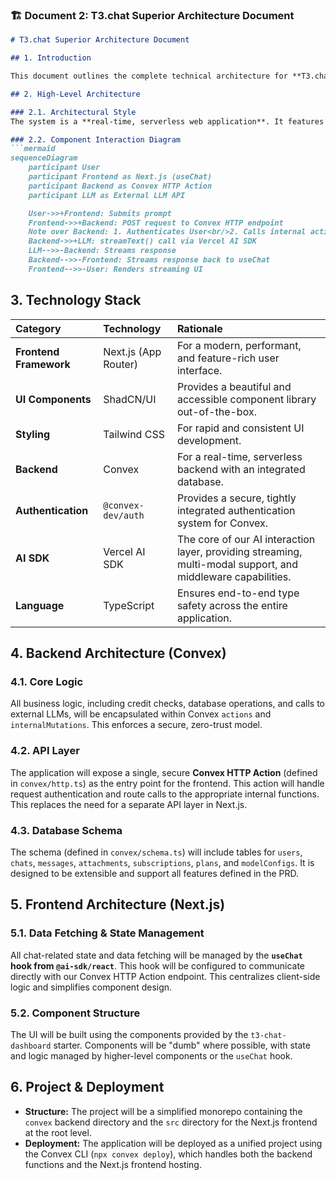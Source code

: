 ### 🏗️ **Document 2: T3.chat Superior Architecture Document**

```markdown
# T3.chat Superior Architecture Document

## 1. Introduction

This document outlines the complete technical architecture for **T3.chat Superior**. It serves as the single source of truth for all technical implementation, ensuring consistency, security, and scalability. The architecture is a direct two-tier model, designed for simplicity and performance.

## 2. High-Level Architecture

### 2.1. Architectural Style
The system is a **real-time, serverless web application**. It features a **Next.js frontend** that communicates directly with a **Convex backend** via secure HTTP actions. This two-tier architecture eliminates intermediate layers, reducing complexity and latency.

### 2.2. Component Interaction Diagram
```mermaid
sequenceDiagram
    participant User
    participant Frontend as Next.js (useChat)
    participant Backend as Convex HTTP Action
    participant LLM as External LLM API

    User->>+Frontend: Submits prompt
    Frontend->>+Backend: POST request to Convex HTTP endpoint
    Note over Backend: 1. Authenticates User<br/>2. Calls internal action<br/>3. Performs business logic (credit checks, etc.)
    Backend->>+LLM: streamText() call via Vercel AI SDK
    LLM-->>-Backend: Streams response
    Backend-->>-Frontend: Streams response back to useChat
    Frontend-->>-User: Renders streaming UI
```

## 3. Technology Stack

| Category | Technology | Rationale |
| :--- | :--- | :--- |
| **Frontend Framework** | Next.js (App Router)| For a modern, performant, and feature-rich user interface. |
| **UI Components** | ShadCN/UI | Provides a beautiful and accessible component library out-of-the-box. |
| **Styling** | Tailwind CSS | For rapid and consistent UI development. |
| **Backend**| Convex | For a real-time, serverless backend with an integrated database. |
| **Authentication** | `@convex-dev/auth`| Provides a secure, tightly integrated authentication system for Convex. |
| **AI SDK** | Vercel AI SDK | The core of our AI interaction layer, providing streaming, multi-modal support, and middleware capabilities. |
| **Language** | TypeScript | Ensures end-to-end type safety across the entire application. |

## 4. Backend Architecture (Convex)

### 4.1. Core Logic
All business logic, including credit checks, database operations, and calls to external LLMs, will be encapsulated within Convex `actions` and `internalMutations`. This enforces a secure, zero-trust model.

### 4.2. API Layer
The application will expose a single, secure **Convex HTTP Action** (defined in `convex/http.ts`) as the entry point for the frontend. This action will handle request authentication and route calls to the appropriate internal functions. This replaces the need for a separate API layer in Next.js.

### 4.3. Database Schema
The schema (defined in `convex/schema.ts`) will include tables for `users`, `chats`, `messages`, `attachments`, `subscriptions`, `plans`, and `modelConfigs`. It is designed to be extensible and support all features defined in the PRD.

## 5. Frontend Architecture (Next.js)

### 5.1. Data Fetching & State Management
All chat-related state and data fetching will be managed by the **`useChat` hook from `@ai-sdk/react`**. This hook will be configured to communicate directly with our Convex HTTP Action endpoint. This centralizes client-side logic and simplifies component design.

### 5.2. Component Structure
The UI will be built using the components provided by the `t3-chat-dashboard` starter. Components will be "dumb" where possible, with state and logic managed by higher-level components or the `useChat` hook.

## 6. Project & Deployment
*   **Structure:** The project will be a simplified monorepo containing the `convex` backend directory and the `src` directory for the Next.js frontend at the root level.
*   **Deployment:** The application will be deployed as a unified project using the Convex CLI (`npx convex deploy`), which handles both the backend functions and the Next.js frontend hosting.
```